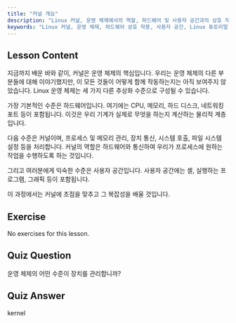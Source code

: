 ```yaml
---
title: "커널 개요"
description: "Linux 커널, 운영 체제에서의 역할, 하드웨어 및 사용자 공간과의 상호 작용에 대해 알아보세요. 핵심 OS 구성 요소를 이해합니다."
keywords: "Linux 커널, 운영 체제, 하드웨어 상호 작용, 사용자 공간, Linux 튜토리얼, 초보자 가이드"
---
```


## Lesson Content

지금까지 배운 바와 같이, 커널은 운영 체제의 핵심입니다. 우리는 운영 체제의 다른 부분들에 대해 이야기했지만, 이 모든 것들이 어떻게 함께 작동하는지는 아직 보여주지 않았습니다. Linux 운영 체제는 세 가지 다른 추상화 수준으로 구성될 수 있습니다.

가장 기본적인 수준은 하드웨어입니다. 여기에는 CPU, 메모리, 하드 디스크, 네트워킹 포트 등이 포함됩니다. 이것은 우리 기계가 실제로 무엇을 하는지 계산하는 물리적 계층입니다.

다음 수준은 커널이며, 프로세스 및 메모리 관리, 장치 통신, 시스템 호출, 파일 시스템 설정 등을 처리합니다. 커널의 역할은 하드웨어와 통신하여 우리가 프로세스에 원하는 작업을 수행하도록 하는 것입니다.

그리고 여러분에게 익숙한 수준은 사용자 공간입니다. 사용자 공간에는 셸, 실행하는 프로그램, 그래픽 등이 포함됩니다.

이 과정에서는 커널에 초점을 맞추고 그 복잡성을 배울 것입니다.

## Exercise

No exercises for this lesson.

## Quiz Question

운영 체제의 어떤 수준이 장치를 관리합니까?

## Quiz Answer

kernel
